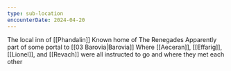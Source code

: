 ```yaml
---
type: sub-location
encounterDate: 2024-04-20
---
```

The local inn of [[Phandalin]] 
Known home of The Renegades
Apparently part of some portal to [[03 Barovia|Barovia]] 
Where [[Aeceran]], [[Effarig]], [[Lionel]], and [[Revach]] were all instructed to go and where they met each other